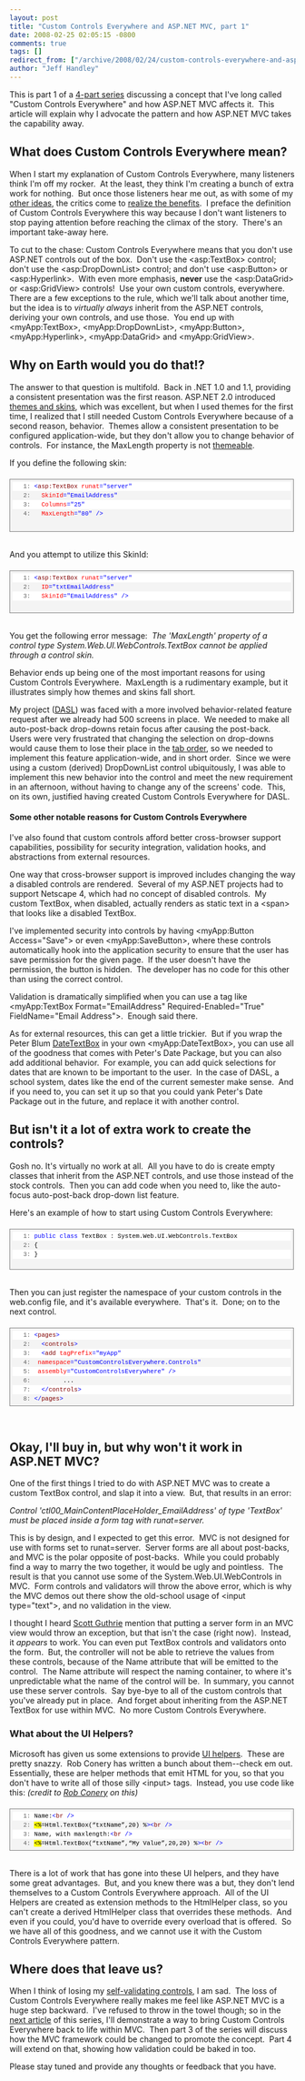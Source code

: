 ```yaml
---
layout: post
title: "Custom Controls Everywhere and ASP.NET MVC, part 1"
date: 2008-02-25 02:05:15 -0800
comments: true
tags: []
redirect_from: ["/archive/2008/02/24/custom-controls-everywhere-and-asp.net-mvc-part-1.aspx/"]
author: "Jeff Handley"
---
```

<!-- more -->
<p>This is part 1 of a <a href="http://jeffhandley.com/archive/2008/02/13/custom-controls-everywhere-and-asp.net-mvc-part-0.aspx">4-part series</a> discussing a concept that I've long called "Custom Controls Everywhere" and how ASP.NET MVC affects it.  This article will explain why I advocate the pattern and how ASP.NET MVC takes the capability away.</p>
<h2>What does Custom Controls Everywhere mean?</h2>
<p>When I start my explanation of Custom Controls Everywhere, many listeners think I'm off my rocker.  At the least, they think I'm creating a bunch of extra work for nothing.  But once those listeners hear me out, as with some of my <a href="http://jeffhandley.com/archive/2007/11/19/criticism-of-my-extended-mvp-pattern.aspx">other ideas</a>, the critics come to <a href="http://jeffhandley.com/archive/2008/01/15/extended-mvp-pattern---domain-validation.aspx#110">realize the benefits</a>.  I preface the definition of Custom Controls Everywhere this way because I don't want listeners to stop paying attention before reaching the climax of the story.  There's an important take-away here.</p>
<p>To cut to the chase: Custom Controls Everywhere means that you don't use ASP.NET controls out of the box.  Don't use the &lt;asp:TextBox&gt; control; don't use the &lt;asp:DropDownList&gt; control; and don't use &lt;asp:Button&gt; or &lt;asp:Hyperlink&gt;.  With even more emphasis, <strong>never</strong> use the &lt;asp:DataGrid&gt; or &lt;asp:GridView&gt; controls!  Use your own custom controls, everywhere.  There are a few exceptions to the rule, which we'll talk about another time, but the idea is to <em>virtually always</em> inherit from the ASP.NET controls, deriving your own controls, and use those.  You end up with &lt;myApp:TextBox&gt;, &lt;myApp:DropDownList&gt;, &lt;myApp:Button&gt;, &lt;myApp:Hyperlink&gt;, &lt;myApp:DataGrid&gt; and &lt;myApp:GridView&gt;.</p>
<h2>Why on Earth would you do that!?</h2>
<p>The answer to that question is multifold.  Back in .NET 1.0 and 1.1, providing a consistent presentation was the first reason. ASP.NET 2.0 introduced <a href="http://msdn2.microsoft.com/en-us/library/ykzx33wh(VS.80).aspx">themes and skins</a>, which was excellent, but when I used themes for the first time, I realized that I still needed Custom Controls Everywhere because of a second reason, behavior.  Themes allow a consistent presentation to be configured application-wide, but they don't allow you to change behavior of controls.  For instance, the MaxLength property is not <a href="http://msdn2.microsoft.com/en-us/library/system.web.ui.themeableattribute(VS.80).aspx">themeable</a>.</p>
<p>If you define the following skin:</p>
<div style="BORDER-RIGHT: gray 1px solid; PADDING-RIGHT: 4px; BORDER-TOP: gray 1px solid; PADDING-LEFT: 4px; FONT-SIZE: 8pt; PADDING-BOTTOM: 4px; MARGIN: 20px 0px 10px; OVERFLOW: auto; BORDER-LEFT: gray 1px solid; WIDTH: 97.5%; CURSOR: text; MAX-HEIGHT: 200px; LINE-HEIGHT: 12pt; PADDING-TOP: 4px; BORDER-BOTTOM: gray 1px solid; FONT-FAMILY: consolas, 'Courier New', courier, monospace; HEIGHT: 83px; BACKGROUND-COLOR: #f4f4f4">
<div style="PADDING-RIGHT: 0px; PADDING-LEFT: 0px; FONT-SIZE: 8pt; PADDING-BOTTOM: 0px; OVERFLOW: visible; WIDTH: 100%; COLOR: black; BORDER-TOP-STYLE: none; LINE-HEIGHT: 12pt; PADDING-TOP: 0px; FONT-FAMILY: consolas, 'Courier New', courier, monospace; BORDER-RIGHT-STYLE: none; BORDER-LEFT-STYLE: none; BACKGROUND-COLOR: #f4f4f4; BORDER-BOTTOM-STYLE: none">
<pre style="PADDING-RIGHT: 0px; PADDING-LEFT: 0px; FONT-SIZE: 8pt; PADDING-BOTTOM: 0px; MARGIN: 0em; OVERFLOW: visible; WIDTH: 100%; COLOR: black; BORDER-TOP-STYLE: none; LINE-HEIGHT: 12pt; PADDING-TOP: 0px; FONT-FAMILY: consolas, 'Courier New', courier, monospace; BORDER-RIGHT-STYLE: none; BORDER-LEFT-STYLE: none; BACKGROUND-COLOR: white; BORDER-BOTTOM-STYLE: none"><span style="COLOR: #606060">   1:</span> <span style="COLOR: #0000ff">&lt;</span><span style="COLOR: #800000">asp:TextBox</span> <span style="COLOR: #ff0000">runat</span><span style="COLOR: #0000ff">="server"</span></pre>
<pre style="PADDING-RIGHT: 0px; PADDING-LEFT: 0px; FONT-SIZE: 8pt; PADDING-BOTTOM: 0px; MARGIN: 0em; OVERFLOW: visible; WIDTH: 100%; COLOR: black; BORDER-TOP-STYLE: none; LINE-HEIGHT: 12pt; PADDING-TOP: 0px; FONT-FAMILY: consolas, 'Courier New', courier, monospace; BORDER-RIGHT-STYLE: none; BORDER-LEFT-STYLE: none; BACKGROUND-COLOR: #f4f4f4; BORDER-BOTTOM-STYLE: none"><span style="COLOR: #606060">   2:</span>   <span style="COLOR: #ff0000">SkinId</span><span style="COLOR: #0000ff">="EmailAddress"</span></pre>
<pre style="PADDING-RIGHT: 0px; PADDING-LEFT: 0px; FONT-SIZE: 8pt; PADDING-BOTTOM: 0px; MARGIN: 0em; OVERFLOW: visible; WIDTH: 100%; COLOR: black; BORDER-TOP-STYLE: none; LINE-HEIGHT: 12pt; PADDING-TOP: 0px; FONT-FAMILY: consolas, 'Courier New', courier, monospace; BORDER-RIGHT-STYLE: none; BORDER-LEFT-STYLE: none; BACKGROUND-COLOR: white; BORDER-BOTTOM-STYLE: none"><span style="COLOR: #606060">   3:</span>   <span style="COLOR: #ff0000">Columns</span><span style="COLOR: #0000ff">="25"</span></pre>
<pre style="PADDING-RIGHT: 0px; PADDING-LEFT: 0px; FONT-SIZE: 8pt; PADDING-BOTTOM: 0px; MARGIN: 0em; OVERFLOW: visible; WIDTH: 100%; COLOR: black; BORDER-TOP-STYLE: none; LINE-HEIGHT: 12pt; PADDING-TOP: 0px; FONT-FAMILY: consolas, 'Courier New', courier, monospace; BORDER-RIGHT-STYLE: none; BORDER-LEFT-STYLE: none; BACKGROUND-COLOR: #f4f4f4; BORDER-BOTTOM-STYLE: none"><span style="COLOR: #606060">   4:</span>   <span style="COLOR: #ff0000">MaxLength</span><span style="COLOR: #0000ff">="80"</span> <span style="COLOR: #0000ff">/&gt;</span></pre>
</div>
</div>
<p><br />
And you attempt to utilize this SkinId:</p>
<div style="BORDER-RIGHT: gray 1px solid; PADDING-RIGHT: 4px; BORDER-TOP: gray 1px solid; PADDING-LEFT: 4px; FONT-SIZE: 8pt; PADDING-BOTTOM: 4px; MARGIN: 20px 0px 10px; OVERFLOW: auto; BORDER-LEFT: gray 1px solid; WIDTH: 97.5%; CURSOR: text; MAX-HEIGHT: 200px; LINE-HEIGHT: 12pt; PADDING-TOP: 4px; BORDER-BOTTOM: gray 1px solid; FONT-FAMILY: consolas, 'Courier New', courier, monospace; HEIGHT: 65px; BACKGROUND-COLOR: #f4f4f4">
<div style="PADDING-RIGHT: 0px; PADDING-LEFT: 0px; FONT-SIZE: 8pt; PADDING-BOTTOM: 0px; OVERFLOW: visible; WIDTH: 100%; COLOR: black; BORDER-TOP-STYLE: none; LINE-HEIGHT: 12pt; PADDING-TOP: 0px; FONT-FAMILY: consolas, 'Courier New', courier, monospace; BORDER-RIGHT-STYLE: none; BORDER-LEFT-STYLE: none; BACKGROUND-COLOR: #f4f4f4; BORDER-BOTTOM-STYLE: none">
<pre style="PADDING-RIGHT: 0px; PADDING-LEFT: 0px; FONT-SIZE: 8pt; PADDING-BOTTOM: 0px; MARGIN: 0em; OVERFLOW: visible; WIDTH: 100%; COLOR: black; BORDER-TOP-STYLE: none; LINE-HEIGHT: 12pt; PADDING-TOP: 0px; FONT-FAMILY: consolas, 'Courier New', courier, monospace; BORDER-RIGHT-STYLE: none; BORDER-LEFT-STYLE: none; BACKGROUND-COLOR: white; BORDER-BOTTOM-STYLE: none"><span style="COLOR: #606060">   1:</span> <span style="COLOR: #0000ff">&lt;</span><span style="COLOR: #800000">asp:TextBox</span> <span style="COLOR: #ff0000">runat</span><span style="COLOR: #0000ff">="server"</span></pre>
<pre style="PADDING-RIGHT: 0px; PADDING-LEFT: 0px; FONT-SIZE: 8pt; PADDING-BOTTOM: 0px; MARGIN: 0em; OVERFLOW: visible; WIDTH: 100%; COLOR: black; BORDER-TOP-STYLE: none; LINE-HEIGHT: 12pt; PADDING-TOP: 0px; FONT-FAMILY: consolas, 'Courier New', courier, monospace; BORDER-RIGHT-STYLE: none; BORDER-LEFT-STYLE: none; BACKGROUND-COLOR: #f4f4f4; BORDER-BOTTOM-STYLE: none"><span style="COLOR: #606060">   2:</span>   <span style="COLOR: #ff0000">ID</span><span style="COLOR: #0000ff">="txtEmailAddress"</span></pre>
<pre style="PADDING-RIGHT: 0px; PADDING-LEFT: 0px; FONT-SIZE: 8pt; PADDING-BOTTOM: 0px; MARGIN: 0em; OVERFLOW: visible; WIDTH: 100%; COLOR: black; BORDER-TOP-STYLE: none; LINE-HEIGHT: 12pt; PADDING-TOP: 0px; FONT-FAMILY: consolas, 'Courier New', courier, monospace; BORDER-RIGHT-STYLE: none; BORDER-LEFT-STYLE: none; BACKGROUND-COLOR: white; BORDER-BOTTOM-STYLE: none"><span style="COLOR: #606060">   3:</span>   <span style="COLOR: #ff0000">SkinId</span><span style="COLOR: #0000ff">="EmailAddress"</span> <span style="COLOR: #0000ff">/&gt;</span></pre>
</div>
</div>
<p><br />
You get the following error message:  <em>The 'MaxLength' property of a control type System.Web.UI.WebControls.TextBox cannot be applied through a control skin.</em></p>
<p>Behavior ends up being one of the most important reasons for using Custom Controls Everywhere.  MaxLength is a rudimentary example, but it illustrates simply how themes and skins fall short.</p>
<p>My project (<a href="http://jeffhandley.com/archive/2007/10/31/jeffhandley.com-version-4.aspx">DASL</a>) was faced with a more involved behavior-related feature request after we already had 500 screens in place.  We needed to make all auto-post-back drop-downs retain focus after causing the post-back.  Users were very frustrated that changing the selection on drop-downs would cause them to lose their place in the <a href="http://www.codinghorror.com/blog/archives/001055.html">tab order</a>, so we needed to implement this feature application-wide, and in short order.  Since we were using a custom (derived) DropDownList control ubiquitously, I was able to implement this new behavior into the control and meet the new requirement in an afternoon, without having to change any of the screens' code.  This, on its own, justified having created Custom Controls Everywhere for DASL.</p>
<h4>Some other notable reasons for Custom Controls Everywhere</h4>
<p>I've also found that custom controls afford better cross-browser support capabilities, possibility for security integration, validation hooks, and abstractions from external resources.</p>
<p>One way that cross-browser support is improved includes changing the way a disabled controls are rendered.  Several of my ASP.NET projects had to support Netscape 4, which had no concept of disabled controls.  My custom TextBox, when disabled, actually renders as static text in a &lt;span&gt; that looks like a disabled TextBox.</p>
<p>I've implemented security into controls by having &lt;myApp:Button Access="Save"&gt; or even &lt;myApp:SaveButton&gt;, where these controls automatically hook into the application security to ensure that the user has save permission for the given page.  If the user doesn't have the permission, the button is hidden.  The developer has no code for this other than using the correct control.</p>
<p>Validation is dramatically simplified when you can use a tag like &lt;myApp:TextBox Format="EmailAddress" Required-Enabled="True" FieldName="Email Address"&gt;.  Enough said there.</p>
<p>As for external resources, this can get a little trickier.  But if you wrap the Peter Blum <a href="http://peterblum.com/DES/DateAndTime.aspx#DateTextBox">DateTextBox</a> in your own &lt;myApp:DateTextBox&gt;, you can use all of the goodness that comes with Peter's Date Package, but you can also add additional behavior.  For example, you can add quick selections for dates that are known to be important to the user.  In the case of DASL, a school system, dates like the end of the current semester make sense.  And if you need to, you can set it up so that you could yank Peter's Date Package out in the future, and replace it with another control.</p>
<h2>But isn't it a lot of extra work to create the controls?</h2>
<p>Gosh no. It's virtually no work at all.  All you have to do is create empty classes that inherit from the ASP.NET controls, and use those instead of the stock controls.  Then you can add code when you need to, like the auto-focus auto-post-back drop-down list feature.</p>
<p>Here's an example of how to start using Custom Controls Everywhere:</p>
<div style="BORDER-RIGHT: gray 1px solid; PADDING-RIGHT: 4px; BORDER-TOP: gray 1px solid; PADDING-LEFT: 4px; FONT-SIZE: 8pt; PADDING-BOTTOM: 4px; MARGIN: 20px 0px 10px; OVERFLOW: auto; BORDER-LEFT: gray 1px solid; WIDTH: 97.5%; CURSOR: text; MAX-HEIGHT: 200px; LINE-HEIGHT: 12pt; PADDING-TOP: 4px; BORDER-BOTTOM: gray 1px solid; FONT-FAMILY: consolas, 'Courier New', courier, monospace; HEIGHT: 62px; BACKGROUND-COLOR: #f4f4f4">
<div style="PADDING-RIGHT: 0px; PADDING-LEFT: 0px; FONT-SIZE: 8pt; PADDING-BOTTOM: 0px; OVERFLOW: visible; WIDTH: 100%; COLOR: black; BORDER-TOP-STYLE: none; LINE-HEIGHT: 12pt; PADDING-TOP: 0px; FONT-FAMILY: consolas, 'Courier New', courier, monospace; BORDER-RIGHT-STYLE: none; BORDER-LEFT-STYLE: none; BACKGROUND-COLOR: #f4f4f4; BORDER-BOTTOM-STYLE: none">
<pre style="PADDING-RIGHT: 0px; PADDING-LEFT: 0px; FONT-SIZE: 8pt; PADDING-BOTTOM: 0px; MARGIN: 0em; OVERFLOW: visible; WIDTH: 100%; COLOR: black; BORDER-TOP-STYLE: none; LINE-HEIGHT: 12pt; PADDING-TOP: 0px; FONT-FAMILY: consolas, 'Courier New', courier, monospace; BORDER-RIGHT-STYLE: none; BORDER-LEFT-STYLE: none; BACKGROUND-COLOR: white; BORDER-BOTTOM-STYLE: none"><span style="COLOR: #606060">   1:</span> <span style="COLOR: #0000ff">public</span> <span style="COLOR: #0000ff">class</span> TextBox : System.Web.UI.WebControls.TextBox</pre>
<pre style="PADDING-RIGHT: 0px; PADDING-LEFT: 0px; FONT-SIZE: 8pt; PADDING-BOTTOM: 0px; MARGIN: 0em; OVERFLOW: visible; WIDTH: 100%; COLOR: black; BORDER-TOP-STYLE: none; LINE-HEIGHT: 12pt; PADDING-TOP: 0px; FONT-FAMILY: consolas, 'Courier New', courier, monospace; BORDER-RIGHT-STYLE: none; BORDER-LEFT-STYLE: none; BACKGROUND-COLOR: #f4f4f4; BORDER-BOTTOM-STYLE: none"><span style="COLOR: #606060">   2:</span> {</pre>
<pre style="PADDING-RIGHT: 0px; PADDING-LEFT: 0px; FONT-SIZE: 8pt; PADDING-BOTTOM: 0px; MARGIN: 0em; OVERFLOW: visible; WIDTH: 100%; COLOR: black; BORDER-TOP-STYLE: none; LINE-HEIGHT: 12pt; PADDING-TOP: 0px; FONT-FAMILY: consolas, 'Courier New', courier, monospace; BORDER-RIGHT-STYLE: none; BORDER-LEFT-STYLE: none; BACKGROUND-COLOR: white; BORDER-BOTTOM-STYLE: none"><span style="COLOR: #606060">   3:</span> }</pre>
</div>
</div>
<p><br />
Then you can just register the namespace of your custom controls in the web.config file, and it's available everywhere.  That's it.  Done; on to the next control.</p>
<div style="BORDER-RIGHT: gray 1px solid; PADDING-RIGHT: 4px; BORDER-TOP: gray 1px solid; PADDING-LEFT: 4px; FONT-SIZE: 8pt; PADDING-BOTTOM: 4px; MARGIN: 20px 0px 10px; OVERFLOW: auto; BORDER-LEFT: gray 1px solid; WIDTH: 97.5%; CURSOR: text; MAX-HEIGHT: 200px; LINE-HEIGHT: 12pt; PADDING-TOP: 4px; BORDER-BOTTOM: gray 1px solid; FONT-FAMILY: consolas, 'Courier New', courier, monospace; BACKGROUND-COLOR: #f4f4f4">
<div style="PADDING-RIGHT: 0px; PADDING-LEFT: 0px; FONT-SIZE: 8pt; PADDING-BOTTOM: 0px; OVERFLOW: visible; WIDTH: 100%; COLOR: black; BORDER-TOP-STYLE: none; LINE-HEIGHT: 12pt; PADDING-TOP: 0px; FONT-FAMILY: consolas, 'Courier New', courier, monospace; BORDER-RIGHT-STYLE: none; BORDER-LEFT-STYLE: none; BACKGROUND-COLOR: #f4f4f4; BORDER-BOTTOM-STYLE: none">
<pre style="PADDING-RIGHT: 0px; PADDING-LEFT: 0px; FONT-SIZE: 8pt; PADDING-BOTTOM: 0px; MARGIN: 0em; OVERFLOW: visible; WIDTH: 100%; COLOR: black; BORDER-TOP-STYLE: none; LINE-HEIGHT: 12pt; PADDING-TOP: 0px; FONT-FAMILY: consolas, 'Courier New', courier, monospace; BORDER-RIGHT-STYLE: none; BORDER-LEFT-STYLE: none; BACKGROUND-COLOR: white; BORDER-BOTTOM-STYLE: none"><span style="COLOR: #606060">   1:</span> <span style="COLOR: #0000ff">&lt;</span><span style="COLOR: #800000">pages</span><span style="COLOR: #0000ff">&gt;</span></pre>
<pre style="PADDING-RIGHT: 0px; PADDING-LEFT: 0px; FONT-SIZE: 8pt; PADDING-BOTTOM: 0px; MARGIN: 0em; OVERFLOW: visible; WIDTH: 100%; COLOR: black; BORDER-TOP-STYLE: none; LINE-HEIGHT: 12pt; PADDING-TOP: 0px; FONT-FAMILY: consolas, 'Courier New', courier, monospace; BORDER-RIGHT-STYLE: none; BORDER-LEFT-STYLE: none; BACKGROUND-COLOR: #f4f4f4; BORDER-BOTTOM-STYLE: none"><span style="COLOR: #606060">   2:</span>   <span style="COLOR: #0000ff">&lt;</span><span style="COLOR: #800000">controls</span><span style="COLOR: #0000ff">&gt;</span></pre>
<pre style="PADDING-RIGHT: 0px; PADDING-LEFT: 0px; FONT-SIZE: 8pt; PADDING-BOTTOM: 0px; MARGIN: 0em; OVERFLOW: visible; WIDTH: 100%; COLOR: black; BORDER-TOP-STYLE: none; LINE-HEIGHT: 12pt; PADDING-TOP: 0px; FONT-FAMILY: consolas, 'Courier New', courier, monospace; BORDER-RIGHT-STYLE: none; BORDER-LEFT-STYLE: none; BACKGROUND-COLOR: white; BORDER-BOTTOM-STYLE: none"><span style="COLOR: #606060">   3:</span>   <span style="COLOR: #0000ff">&lt;</span><span style="COLOR: #800000">add</span> <span style="COLOR: #ff0000">tagPrefix</span><span style="COLOR: #0000ff">="myApp"</span></pre>
<pre style="PADDING-RIGHT: 0px; PADDING-LEFT: 0px; FONT-SIZE: 8pt; PADDING-BOTTOM: 0px; MARGIN: 0em; OVERFLOW: visible; WIDTH: 100%; COLOR: black; BORDER-TOP-STYLE: none; LINE-HEIGHT: 12pt; PADDING-TOP: 0px; FONT-FAMILY: consolas, 'Courier New', courier, monospace; BORDER-RIGHT-STYLE: none; BORDER-LEFT-STYLE: none; BACKGROUND-COLOR: #f4f4f4; BORDER-BOTTOM-STYLE: none"><span style="COLOR: #606060">   4:</span>  <span style="COLOR: #ff0000">namespace</span><span style="COLOR: #0000ff">="CustomControlsEverywhere.Controls"</span></pre>
<pre style="PADDING-RIGHT: 0px; PADDING-LEFT: 0px; FONT-SIZE: 8pt; PADDING-BOTTOM: 0px; MARGIN: 0em; OVERFLOW: visible; WIDTH: 100%; COLOR: black; BORDER-TOP-STYLE: none; LINE-HEIGHT: 12pt; PADDING-TOP: 0px; FONT-FAMILY: consolas, 'Courier New', courier, monospace; BORDER-RIGHT-STYLE: none; BORDER-LEFT-STYLE: none; BACKGROUND-COLOR: white; BORDER-BOTTOM-STYLE: none"><span style="COLOR: #606060">   5:</span>  <span style="COLOR: #ff0000">assembly</span><span style="COLOR: #0000ff">="CustomControlsEverywhere"</span> <span style="COLOR: #0000ff">/&gt;</span></pre>
<pre style="PADDING-RIGHT: 0px; PADDING-LEFT: 0px; FONT-SIZE: 8pt; PADDING-BOTTOM: 0px; MARGIN: 0em; OVERFLOW: visible; WIDTH: 100%; COLOR: black; BORDER-TOP-STYLE: none; LINE-HEIGHT: 12pt; PADDING-TOP: 0px; FONT-FAMILY: consolas, 'Courier New', courier, monospace; BORDER-RIGHT-STYLE: none; BORDER-LEFT-STYLE: none; BACKGROUND-COLOR: #f4f4f4; BORDER-BOTTOM-STYLE: none"><span style="COLOR: #606060">   6:</span>         ...</pre>
<pre style="PADDING-RIGHT: 0px; PADDING-LEFT: 0px; FONT-SIZE: 8pt; PADDING-BOTTOM: 0px; MARGIN: 0em; OVERFLOW: visible; WIDTH: 100%; COLOR: black; BORDER-TOP-STYLE: none; LINE-HEIGHT: 12pt; PADDING-TOP: 0px; FONT-FAMILY: consolas, 'Courier New', courier, monospace; BORDER-RIGHT-STYLE: none; BORDER-LEFT-STYLE: none; BACKGROUND-COLOR: white; BORDER-BOTTOM-STYLE: none"><span style="COLOR: #606060">   7:</span>   <span style="COLOR: #0000ff">&lt;/</span><span style="COLOR: #800000">controls</span><span style="COLOR: #0000ff">&gt;</span></pre>
<pre style="PADDING-RIGHT: 0px; PADDING-LEFT: 0px; FONT-SIZE: 8pt; PADDING-BOTTOM: 0px; MARGIN: 0em; OVERFLOW: visible; WIDTH: 100%; COLOR: black; BORDER-TOP-STYLE: none; LINE-HEIGHT: 12pt; PADDING-TOP: 0px; FONT-FAMILY: consolas, 'Courier New', courier, monospace; BORDER-RIGHT-STYLE: none; BORDER-LEFT-STYLE: none; BACKGROUND-COLOR: #f4f4f4; BORDER-BOTTOM-STYLE: none"><span style="COLOR: #606060">   8:</span> <span style="COLOR: #0000ff">&lt;/</span><span style="COLOR: #800000">pages</span><span style="COLOR: #0000ff">&gt;</span></pre>
</div>
</div>
<p> </p>
<h2>Okay, I'll buy in, but why won't it work in ASP.NET MVC?</h2>
<p>One of the first things I tried to do with ASP.NET MVC was to create a custom TextBox control, and slap it into a view.  But, that results in an error:</p>
<p><em>Control 'ctl00_MainContentPlaceHolder_EmailAddress' of type 'TextBox' must be placed inside a form tag with runat=server.</em></p>
<p>This is by design, and I expected to get this error.  MVC is not designed for use with forms set to runat=server.  Server forms are all about post-backs, and MVC is the polar opposite of post-backs.  While you could probably find a way to marry the two together, it would be ugly and pointless.  The result is that you cannot use some of the System.Web.UI.WebControls in MVC.  Form controls and validators will throw the above error, which is why the MVC demos out there show the old-school usage of &lt;input type="text"&gt;, and no validation in the view.</p>
<p>I thought I heard <a href="http://weblogs.asp.net/scottgu/">Scott Guthrie</a> mention that putting a server form in an MVC view would throw an exception, but that isn't the case (right now).  Instead, it <em>appears</em> to work. You can even put TextBox controls and validators onto the form.  But, the controller will not be able to retrieve the values from these controls, because of the Name attribute that will be emitted to the control.  The Name attribute will respect the naming container, to where it's unpredictable what the name of the control will be.  In summary, you cannot use these server controls.  Say bye-bye to all of the custom controls that you've already put in place.  And forget about inheriting from the ASP.NET TextBox for use within MVC.  No more Custom Controls Everywhere.</p>
<h3>What about the UI Helpers?</h3>
<p>Microsoft has given us some extensions to provide <a href="http://blog.wekeroad.com/2007/12/05/aspnet-mvc-preview-using-the-mvc-ui-helpers/">UI helpers</a>.  These are pretty snazzy.  Rob Conery has written a bunch about them--check em out.  Essentially, these are helper methods that emit HTML for you, so that you don't have to write all of those silly &lt;input&gt; tags.  Instead, you use code like this: <em>(credit to <a href="http://blog.wekeroad.com/">Rob Conery</a> on this)</em></p>
<div style="BORDER-RIGHT: gray 1px solid; PADDING-RIGHT: 4px; BORDER-TOP: gray 1px solid; PADDING-LEFT: 4px; FONT-SIZE: 8pt; PADDING-BOTTOM: 4px; MARGIN: 20px 0px 10px; OVERFLOW: auto; BORDER-LEFT: gray 1px solid; WIDTH: 97.5%; CURSOR: text; MAX-HEIGHT: 200px; LINE-HEIGHT: 12pt; PADDING-TOP: 4px; BORDER-BOTTOM: gray 1px solid; FONT-FAMILY: consolas, 'Courier New', courier, monospace; BACKGROUND-COLOR: #f4f4f4">
<div style="PADDING-RIGHT: 0px; PADDING-LEFT: 0px; FONT-SIZE: 8pt; PADDING-BOTTOM: 0px; OVERFLOW: visible; WIDTH: 100%; COLOR: black; BORDER-TOP-STYLE: none; LINE-HEIGHT: 12pt; PADDING-TOP: 0px; FONT-FAMILY: consolas, 'Courier New', courier, monospace; BORDER-RIGHT-STYLE: none; BORDER-LEFT-STYLE: none; BACKGROUND-COLOR: #f4f4f4; BORDER-BOTTOM-STYLE: none">
<pre style="PADDING-RIGHT: 0px; PADDING-LEFT: 0px; FONT-SIZE: 8pt; PADDING-BOTTOM: 0px; MARGIN: 0em; OVERFLOW: visible; WIDTH: 100%; COLOR: black; BORDER-TOP-STYLE: none; LINE-HEIGHT: 12pt; PADDING-TOP: 0px; FONT-FAMILY: consolas, 'Courier New', courier, monospace; BORDER-RIGHT-STYLE: none; BORDER-LEFT-STYLE: none; BACKGROUND-COLOR: white; BORDER-BOTTOM-STYLE: none"><span style="COLOR: #606060">   1:</span> Name:<span style="COLOR: #0000ff">&lt;</span><span style="COLOR: #800000">br</span> <span style="COLOR: #0000ff">/&gt;</span></pre>
<pre style="PADDING-RIGHT: 0px; PADDING-LEFT: 0px; FONT-SIZE: 8pt; PADDING-BOTTOM: 0px; MARGIN: 0em; OVERFLOW: visible; WIDTH: 100%; COLOR: black; BORDER-TOP-STYLE: none; LINE-HEIGHT: 12pt; PADDING-TOP: 0px; FONT-FAMILY: consolas, 'Courier New', courier, monospace; BORDER-RIGHT-STYLE: none; BORDER-LEFT-STYLE: none; BACKGROUND-COLOR: #f4f4f4; BORDER-BOTTOM-STYLE: none"><span style="COLOR: #606060">   2:</span> <span style="BACKGROUND-COLOR: #ffff00">&lt;%</span>=Html.TextBox(“txtName”,20) %<span style="COLOR: #0000ff">&gt;&lt;</span><span style="COLOR: #800000">br</span> <span style="COLOR: #0000ff">/&gt;</span></pre>
<pre style="PADDING-RIGHT: 0px; PADDING-LEFT: 0px; FONT-SIZE: 8pt; PADDING-BOTTOM: 0px; MARGIN: 0em; OVERFLOW: visible; WIDTH: 100%; COLOR: black; BORDER-TOP-STYLE: none; LINE-HEIGHT: 12pt; PADDING-TOP: 0px; FONT-FAMILY: consolas, 'Courier New', courier, monospace; BORDER-RIGHT-STYLE: none; BORDER-LEFT-STYLE: none; BACKGROUND-COLOR: white; BORDER-BOTTOM-STYLE: none"><span style="COLOR: #606060">   3:</span> Name, with maxlength:<span style="COLOR: #0000ff">&lt;</span><span style="COLOR: #800000">br</span> <span style="COLOR: #0000ff">/&gt;</span></pre>
<pre style="PADDING-RIGHT: 0px; PADDING-LEFT: 0px; FONT-SIZE: 8pt; PADDING-BOTTOM: 0px; MARGIN: 0em; OVERFLOW: visible; WIDTH: 100%; COLOR: black; BORDER-TOP-STYLE: none; LINE-HEIGHT: 12pt; PADDING-TOP: 0px; FONT-FAMILY: consolas, 'Courier New', courier, monospace; BORDER-RIGHT-STYLE: none; BORDER-LEFT-STYLE: none; BACKGROUND-COLOR: #f4f4f4; BORDER-BOTTOM-STYLE: none"><span style="COLOR: #606060">   4:</span> <span style="BACKGROUND-COLOR: #ffff00">&lt;%</span>=Html.TextBox(“txtName”,“My Value”,20,20) %<span style="COLOR: #0000ff">&gt;&lt;</span><span style="COLOR: #800000">br</span> <span style="COLOR: #0000ff">/&gt;</span></pre>
</div>
</div>
<p><br />
There is a lot of work that has gone into these UI helpers, and they have some great advantages.  But, and you knew there was a but, they don't lend themselves to a Custom Controls Everywhere approach.  All of the UI Helpers are created as extension methods to the HtmlHelper class, so you can't create a derived HtmlHelper class that overrides these methods.  And even if you could, you'd have to override every overload that is offered.  So we have all of this goodness, and we cannot use it with the Custom Controls Everywhere pattern.</p>
<h2>Where does that leave us?</h2>
<p>When I think of losing my <a href="http://jeffhandley.com/archive/2008/02/12/self-validating-form-controls.aspx">self-validating controls</a>, I am sad.  The loss of Custom Controls Everywhere really makes me feel like ASP.NET MVC is a huge step backward.  I've refused to throw in the towel though; so in the <a href="http://jeffhandley.com/archive/2008/03/08/custom-controls-everywhere-and-asp.net-mvc-part-2.aspx">next article</a> of this series, I'll demonstrate a way to bring Custom Controls Everywhere back to life within MVC.  Then part 3 of the series will discuss how the MVC framework could be changed to promote the concept.  Part 4 will extend on that, showing how validation could be baked in too.</p>
<p>Please stay tuned and provide any thoughts or feedback that you have.</p>
